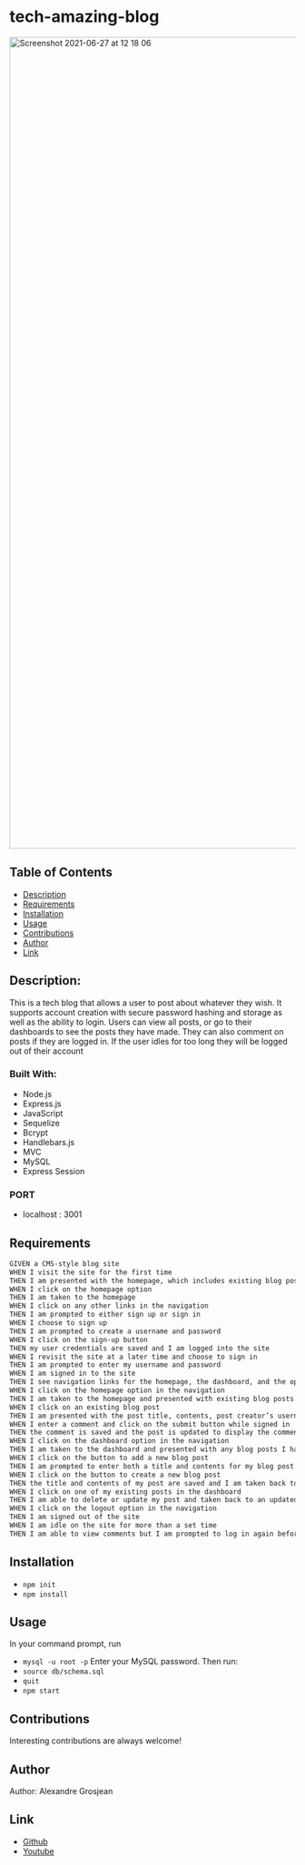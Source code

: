 # tech-amazing-blog

<img width="1431" alt="Screenshot 2021-06-27 at 12 18 06" src="https://user-images.githubusercontent.com/74931814/123551922-e503a700-d741-11eb-9e78-35f203f8f0e4.png">

## Table of Contents 
  * [Description](#description)
  * [Requirements](#requirements)
  * [Installation](#installation)
  * [Usage](#usage)
  * [Contributions](#contributions)
  * [Author](#author)
  * [Link](#link)


## Description:

This is a tech blog that allows a user to post about whatever they wish. It supports account creation with secure password hashing and storage as well as the ability to login. Users can view all posts, or go to their dashboards to see the posts they have made. They can also comment on posts if they are logged in. If the user idles for too long they will be logged out of their account

### Built With:

- Node.js
- Express.js
- JavaScript
- Sequelize
- Bcrypt
- Handlebars.js
- MVC
- MySQL
- Express Session

### PORT
* localhost : 3001

## Requirements

```md
GIVEN a CMS-style blog site
WHEN I visit the site for the first time
THEN I am presented with the homepage, which includes existing blog posts if any have been posted; navigation links for the homepage and the dashboard; and the option to log in
WHEN I click on the homepage option
THEN I am taken to the homepage
WHEN I click on any other links in the navigation
THEN I am prompted to either sign up or sign in
WHEN I choose to sign up
THEN I am prompted to create a username and password
WHEN I click on the sign-up button
THEN my user credentials are saved and I am logged into the site
WHEN I revisit the site at a later time and choose to sign in
THEN I am prompted to enter my username and password
WHEN I am signed in to the site
THEN I see navigation links for the homepage, the dashboard, and the option to log out
WHEN I click on the homepage option in the navigation
THEN I am taken to the homepage and presented with existing blog posts that include the post title and the date created
WHEN I click on an existing blog post
THEN I am presented with the post title, contents, post creator’s username, and date created for that post and have the option to leave a comment
WHEN I enter a comment and click on the submit button while signed in
THEN the comment is saved and the post is updated to display the comment, the comment creator’s username, and the date created
WHEN I click on the dashboard option in the navigation
THEN I am taken to the dashboard and presented with any blog posts I have already created and the option to add a new blog post
WHEN I click on the button to add a new blog post
THEN I am prompted to enter both a title and contents for my blog post
WHEN I click on the button to create a new blog post
THEN the title and contents of my post are saved and I am taken back to an updated dashboard with my new blog post
WHEN I click on one of my existing posts in the dashboard
THEN I am able to delete or update my post and taken back to an updated dashboard
WHEN I click on the logout option in the navigation
THEN I am signed out of the site
WHEN I am idle on the site for more than a set time
THEN I am able to view comments but I am prompted to log in again before I can add, update, or delete comments
```

## Installation
  * `npm init`
  * `npm install`  

  ## Usage
 In your command prompt, run 
 * `mysql -u root -p`
Enter your MySQL password. Then run:
* `source db/schema.sql`
* `quit`
* `npm start`

## Contributions

Interesting contributions are always welcome!

## Author 

Author: Alexandre Grosjean

## Link

* [Github](https://github.com/agrosjean/tech-amazing-blog)
* [Youtube](https://youtu.be/g1gu87STtbE)

